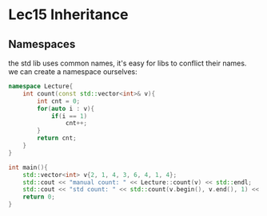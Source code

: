 # Lec15 Inheritance
## Namespaces
the std lib uses common names, it's easy for libs to conflict their names.  
we can create a namespace ourselves:
```cpp
namespace Lecture{
    int count(const std::vector<int>& v){
        int cnt = 0;
        for(auto i : v){
            if(i == 1)
                cnt++;
        }
        return cnt;
    }
}

int main(){
    std::vector<int> v{2, 1, 4, 3, 6, 4, 1, 4};
    std::cout << "manual count: " << Lecture::count(v) << std::endl;
    std::cout << "std count: " << std::count(v.begin(), v.end(), 1) << std::endl;
    return 0;
}
```